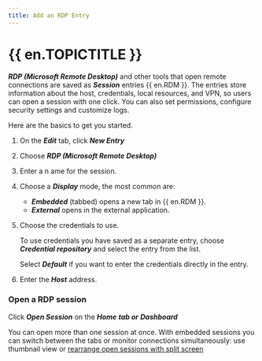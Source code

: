```yaml
---
title: Add an RDP Entry
---
```

# {{ en.TOPICTITLE }}
***RDP (Microsoft Remote Desktop)*** and other tools that open remote connections are saved as ***Session*** entries {{ en.RDM }}. The entries store information about the host, credentials, local resources, and VPN, so users can open a session with one click. You can also set permissions, configure security settings and customize logs.  

Here are the basics to get you started.  

1. On the ***Edit*** tab, click ***New Entry***
1. Choose ***RDP (Microsoft Remote Desktop)***
1. Enter a n ame for the session.
1. Choose a ***Display*** mode, the most common are:
    * ***Embedded*** (tabbed) opens a new tab in {{ en.RDM }}.
    * ***External*** opens in the external application.
1. Choose the credentials to use.  

    To use credentials you have saved as a separate entry, choose ***Credential repository*** and select the entry from the list.  

    Select ***Default*** if you want to enter the credentials directly in the entry.  

6. Enter the ***Host*** address.
### Open a RDP session
Click ***Open Session*** on the ***Home*** ***tab or*** ***Dashboard***  

You can open more than one session at once. With embedded sessions you can switch between the tabs or monitor connections simultaneously: use thumbnail view or [rearrange open sessions with split screen](https://help.remotedesktopmanager.com/view_embeddedsessions.html)
